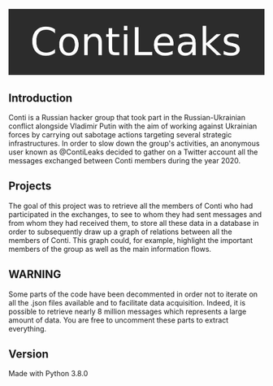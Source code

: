 ![](assets/title.jpg)
## Introduction
Conti is a Russian hacker group that took part in the Russian-Ukrainian conflict alongside Vladimir Putin with the aim of working against Ukrainian forces by carrying out sabotage actions targeting several strategic infrastructures. In order to slow down the group's activities, an anonymous user known as @ContiLeaks decided to gather on a Twitter account all the messages exchanged between Conti members during the year 2020.

## Projects
The goal of this project was to retrieve all the members of Conti who had participated in the exchanges, to see to whom they had sent messages and from whom they had received them, to store all these data in a database in order to subsequently draw up a graph of relations between all the members of Conti. This graph could, for example, highlight the important members of the group as well as the main information flows.

## WARNING
Some parts of the code have been decommented in order not to iterate on all the .json files available and to facilitate data acquisition. Indeed, it is possible to retrieve nearly 8 million messages which represents a large amount of data. You are free to uncomment these parts to extract everything.

## Version
Made with Python 3.8.0
